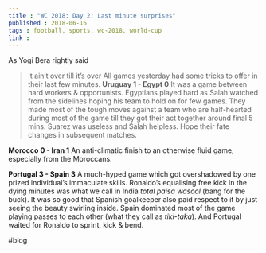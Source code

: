 ```yaml
---
title : "WC 2018: Day 2: Last minute surprises"
published : 2018-06-16
tags : football, sports, wc-2018, world-cup
link :
---
```

As Yogi Bera rightly said
> It ain’t over till it’s over
> All games yesterday had some tricks to offer in their last few minutes.
**Uruguay 1 - Egypt 0**
It was a game between hard workers & opportunists. Egyptians played hard as Salah watched from the sidelines hoping his team to hold on for few games. They made most of the tough moves against a team who are half-hearted during most of the game till they got their act together around final 5 mins. Suarez was useless and Salah helpless. Hope their fate changes in subsequent matches.

**Morocco 0 - Iran 1**
An anti-climatic finish to an otherwise fluid game, especially from the Moroccans.

**Portugal 3 - Spain 3**
A much-hyped game which got overshadowed by one prized individual’s immaculate skills. Ronaldo’s equalising free kick in the dying minutes was what we call in India *total paisa wasool* (bang for the buck). It was so good that Spanish goalkeeper also paid respect to it by just seeing the beauty swirling inside. Spain dominated most of the game playing passes to each other (what they call as *tiki-taka*).  And Portugal waited for Ronaldo to sprint, kick & bend.

#blog
